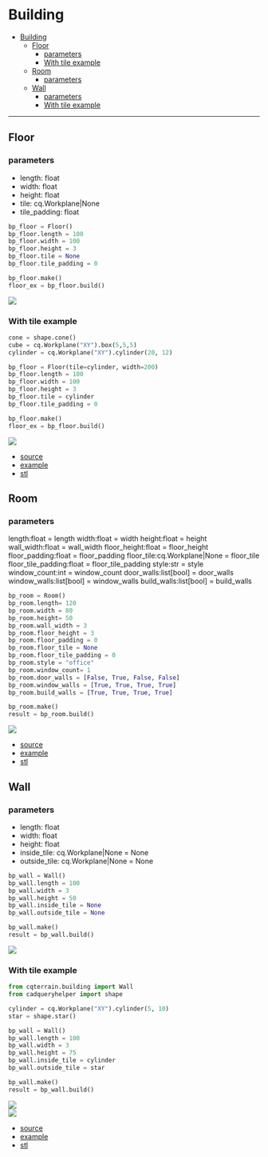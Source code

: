 # Building

- [Building](#building)
  - [Floor](#floor)
    - [parameters](#parameters)
    - [With tile example](#with-tile-example)
  - [Room](#room)
    - [parameters](#parameters-1)
  - [Wall](#wall)
    - [parameters](#parameters-2)
    - [With tile example](#with-tile-example-1)

---

## Floor
### parameters
* length: float
* width: float
* height: float
* tile: cq.Workplane|None
* tile_padding: float

```python
bp_floor = Floor()
bp_floor.length = 100 
bp_floor.width = 100
bp_floor.height = 3 
bp_floor.tile = None 
bp_floor.tile_padding = 0

bp_floor.make()
floor_ex = bp_floor.build()
```

![](image/building/13.png)<br />

### With tile example
```python
cone = shape.cone()
cube = cq.Workplane("XY").box(5,5,5)
cylinder = cq.Workplane("XY").cylinder(20, 12)

bp_floor = Floor(tile=cylinder, width=200)
bp_floor.length = 100 
bp_floor.width = 100
bp_floor.height = 3 
bp_floor.tile = cylinder 
bp_floor.tile_padding = 0

bp_floor.make()
floor_ex = bp_floor.build()
```

![](image/building/14.png)<br />

* [source](../src/cqterrain/building/floor.py)
* [example](../example/building/floor.py)
* [stl](../stl/building_floor.stl)

## Room
### parameters
length:float = length
width:float = width
height:float = height
wall_width:float = wall_width
floor_height:float = floor_height
floor_padding:float = floor_padding
floor_tile:cq.Workplane|None = floor_tile
floor_tile_padding:float = floor_tile_padding
style:str = style
window_count:int = window_count
door_walls:list[bool] = door_walls
window_walls:list[bool] = window_walls
build_walls:list[bool] = build_walls

```python
bp_room = Room()
bp_room.length= 120
bp_room.width = 80
bp_room.height= 50
bp_room.wall_width = 3
bp_room.floor_height = 3
bp_room.floor_padding = 0
bp_room.floor_tile = None
bp_room.floor_tile_padding = 0
bp_room.style = "office"
bp_room.window_count= 1
bp_room.door_walls = [False, True, False, False]
bp_room.window_walls = [True, True, True, True]
bp_room.build_walls = [True, True, True, True]

bp_room.make()
result = bp_room.build()
```

![](image/building/15.png)<br />

* [source](../src/cqterrain/building/room.py)
* [example](../example/building/room.py)
* [stl](../stl/building_room.stl)


## Wall
### parameters
* length: float
* width: float 
* height: float
* inside_tile: cq.Workplane|None = None 
* outside_tile: cq.Workplane|None = None

```python
bp_wall = Wall()
bp_wall.length = 100
bp_wall.width = 3
bp_wall.height = 50
bp_wall.inside_tile = None
bp_wall.outside_tile = None

bp_wall.make()
result = bp_wall.build()
```

![](image/building/10.png)<br />

### With tile example

```python
from cqterrain.building import Wall
from cadqueryhelper import shape

cylinder = cq.Workplane("XY").cylinder(5, 10)
star = shape.star()

bp_wall = Wall()
bp_wall.length = 100
bp_wall.width = 3
bp_wall.height = 75
bp_wall.inside_tile = cylinder
bp_wall.outside_tile = star

bp_wall.make()
result = bp_wall.build()
```

![](image/building/11.png)<br />
![](image/building/12.png)<br />

* [source](../src/cqterrain/building/wall.py)
* [example](../example/building/wall.py)
* [stl](../stl/building_wall.stl)